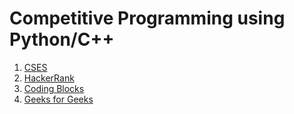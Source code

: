 # Competitive Programming using Python/C++

1. [CSES](https://github.com/AshiishKarhade/Competitive-Programming-using-Python-C-/tree/master/cses)
2. [HackerRank](https://github.com/AshiishKarhade/Competitive-Programming-using-Python-C-/tree/master/geeksforgeeks)
3. [Coding Blocks]()
4. [Geeks for Geeks](https://github.com/AshiishKarhade/Competitive-Programming-using-Python-C-/tree/master/hackerrank)
